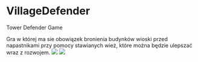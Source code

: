 # VillageDefender
Tower Defender Game

Gra w której ma sie obowiązek bronienia budynków wioski przed napastnikami przy pomocy stawianych wież, które można będzie ulepszać wraz z rozwojem.
![](https://i.imgur.com/kAA7g00.png)
![](https://raw.githubusercontent.com/jaroslawrutk/VillageDefender/master/ss.png)
